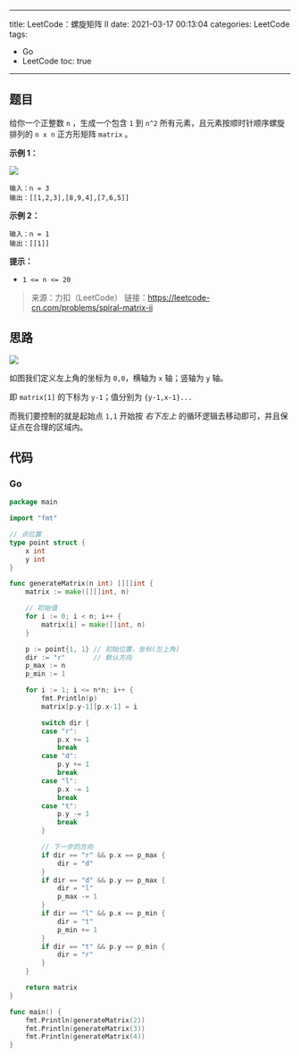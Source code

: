 ----
title: LeetCode：螺旋矩阵 II
date: 2021-03-17 00:13:04
categories: LeetCode
tags: 
- Go
- LeetCode
toc: true
----

## 题目

给你一个正整数 `n` ，生成一个包含 `1` 到 `n^2` 所有元素，且元素按顺时针顺序螺旋排列的 `n x n` 正方形矩阵 `matrix` 。

**示例 1：**

![](https://s.flc.io/2021-03-17-00-14-47.png)

```
输入：n = 3
输出：[[1,2,3],[8,9,4],[7,6,5]]
```

<!-- more -->

**示例 2：**

```
输入：n = 1
输出：[[1]]
```

**提示：**

- `1 <= n <= 20`

> 来源：力扣（LeetCode）
> 链接：https://leetcode-cn.com/problems/spiral-matrix-ii

## 思路

![](https://s.flc.io/2021-03-17-00-16-42.png)

如图我们定义左上角的坐标为 `0,0`，横轴为 `x` 轴；竖轴为 `y` 轴。

即 `matrix[1]` 的下标为 `y-1`；值分别为 `{y-1,x-1}...`

而我们要控制的就是起始点 `1,1` 开始按 *右下左上* 的循环逻辑去移动即可，并且保证点在合理的区域内。

## 代码

### Go

```go
package main

import "fmt"

// 点位置
type point struct {
	x int
	y int
}

func generateMatrix(n int) [][]int {
	matrix := make([][]int, n)

	// 初始值
	for i := 0; i < n; i++ {
		matrix[i] = make([]int, n)
	}

	p := point{1, 1} // 初始位置，坐标(左上角)
	dir := "r"       // 默认方向
	p_max := n
	p_min := 1

	for i := 1; i <= n*n; i++ {
		fmt.Println(p)
		matrix[p.y-1][p.x-1] = i

		switch dir {
		case "r":
			p.x += 1
			break
		case "d":
			p.y += 1
			break
		case "l":
			p.x -= 1
			break
		case "t":
			p.y -= 1
			break
		}

		// 下一步的方向
		if dir == "r" && p.x == p_max {
			dir = "d"
		}
		if dir == "d" && p.y == p_max {
			dir = "l"
			p_max -= 1
		}
		if dir == "l" && p.x == p_min {
			dir = "t"
			p_min += 1
		}
		if dir == "t" && p.y == p_min {
			dir = "r"
		}
	}

	return matrix
}

func main() {
	fmt.Println(generateMatrix(2))
	fmt.Println(generateMatrix(3))
	fmt.Println(generateMatrix(4))
}
```